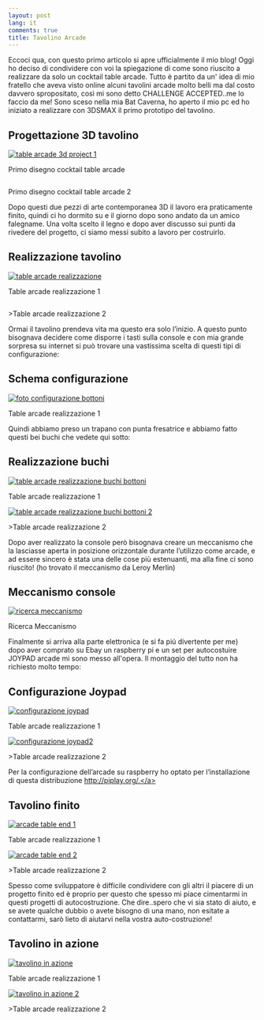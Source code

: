 ```yaml
---
layout: post
lang: it
comments: true
title: Tavolino Arcade
---
```

Eccoci qua, con questo primo articolo si apre ufficialmente il mio blog!
Oggi ho deciso di condividere con voi la spiegazione di come sono riuscito a realizzare da solo un cocktail table arcade.
Tutto è partito da un' idea di mio fratello che aveva visto online alcuni tavolini arcade molto belli ma dal costo davvero spropositato, così mi sono detto CHALLENGE ACCEPTED..me lo faccio da me!
Sono sceso nella mia Bat Caverna, ho aperto il mio pc ed ho iniziato a realizzare con 3DSMAX il primo prototipo del tavolino.

<div id="gallery">
    <h2>Progettazione 3D tavolino</h2>
    <div class="row">
        <article class="6u 12u$(xsmall) work-item">
            <a href="/images/table-arcade/3d-project-arcade-table1.jpg" class="image fit thumb"><img src="/images/table-arcade/3d-project-arcade-table1.jpg " alt="table arcade 3d project 1" /></a>
            <p>Primo disegno cocktail table arcade</p>
        </article>
        <article class="6u$ 12u$(xsmall) work-item">
            <a href="/images/table-arcade/3d-project-arcade-table2.jpg" class="image fit thumb"><img src="/images/table-arcade/3d-project-arcade-table2.jpg" alt="" /></a>
            <p>Primo disegno cocktail table arcade 2</p>
        </article>
    </div>
</div>

Dopo questi due pezzi di arte contemporanea 3D il lavoro era praticamente finito, quindi ci ho dormito su e il giorno dopo sono andato da un amico falegname.
Una volta scelto il legno e dopo aver discusso sui punti da rivedere del progetto, ci siamo messi subito a lavoro per costruirlo.

<div id="gallery">
    <h2>Realizzazione tavolino</h2>
    <div class="row">
        <article class="6u 12u$(xsmall) work-item">
            <a href="/images/table-arcade/table-arcade-wood.jpg" class="image fit thumb"><img src="/images/table-arcade/table-arcade-wood.jpg " alt="table arcade realizzazione" /></a>
            <p>Table arcade realizzazione 1</p>
        </article>
        <article class="6u$ 12u$(xsmall) work-item">
            <a href="/images/table-arcade/table-arcade-wood1.jpg" class="image fit thumb"><img src="/images/table-arcade/table-arcade-wood1.jpg" alt=""table arcade realizzazione 2" /></a>
            <p>>Table arcade realizzazione 2</p>
        </article>
    </div>
</div>

Ormai il tavolino prendeva vita ma questo era solo l’inizio.
A questo punto bisognava decidere come disporre i tasti sulla console e con mia grande sorpresa su internet si può trovare una vastissima scelta di questi tipi di configurazione:

<div id="gallery">
    <h2>Schema configurazione</h2>
    <div class="row">
        <article class="6u 12u$(xsmall) work-item">
            <a href="/images/table-arcade/button-arcade-configuration.png" class="image fit thumb"><img src="/images/table-arcade/button-arcade-configuration.png" alt="foto configurazione bottoni" /></a>
            <p>Table arcade realizzazione 1</p>
        </article>
    </div>
</div>

Quindi abbiamo preso un trapano con punta fresatrice e abbiamo fatto questi bei buchi che vedete qui sotto:

<div id="gallery">
    <h2>Realizzazione buchi</h2>
    <div class="row">
        <article class="6u 12u$(xsmall) work-item">
            <a href="/images/table-arcade/table-arcade-buttons-hole.jpg" class="image fit thumb"><img src="/images/table-arcade/table-arcade-buttons-hole.jpg" alt="table arcade realizzazione buchi bottoni" /></a>
            <p>Table arcade realizzazione 1</p>
        </article>
        <article class="6u$ 12u$(xsmall) work-item">
            <a href="/images/table-arcade/table-arcade-buttons-hole2.jpg" class="image fit thumb"><img src="/images/table-arcade/table-arcade-buttons-hole2.jpg"  alt="table arcade realizzazione buchi bottoni 2" /></a>
            <p>>Table arcade realizzazione 2</p>
        </article>
    </div>
</div>

Dopo aver realizzato la console però bisognava  creare un meccanismo che la lasciasse aperta in posizione orizzontale durante l’utilizzo come arcade, e ad essere sincero è stata una delle cose più estenuanti, ma alla fine ci sono riuscito! (ho trovato il meccanismo da Leroy Merlin)

<div id="gallery">
    <h2>Meccanismo console</h2>
    <div class="row">
        <article class="6u 12u$(xsmall) work-item">
            <a href="/images/table-arcade/table-arcade-find-mechanism.jpg" class="image fit thumb"><img src="/images/table-arcade/table-arcade-find-mechanism.jpg" alt="ricerca meccanismo" /></a>
            <p>Ricerca Meccanismo</p>
        </article>
    </div>
</div>

Finalmente si arriva alla parte elettronica (e si fa piú divertente per me) dopo aver comprato su Ebay un raspberry pi e un set per autocostuire JOYPAD arcade mi sono messo all'opera.
Il montaggio del tutto non ha richiesto molto tempo:

<div id="gallery">
    <h2>Configurazione Joypad</h2>
    <div class="row">
        <article class="6u 12u$(xsmall) work-item">
            <a href="/images/table-arcade/joypad-mount1.jpg" class="image fit thumb"><img src="/images/table-arcade/joypad-mount1.jpg" alt="configurazione joypad" /></a>
            <p>Table arcade realizzazione 1</p>
        </article>
        <article class="6u$ 12u$(xsmall) work-item">
            <a href="/images/table-arcade/joypad-mount2.jpg" class="image fit thumb"><img src="/images/table-arcade/joypad-mount2.jpg"  alt="configurazione joypad2" /></a>
            <p>>Table arcade realizzazione 2</p>
        </article>
    </div>
</div>

Per la configurazione dell’arcade su raspberry ho optato per l’installazione di questa distribuzione <a href="http://piplay.org/">http://piplay.org/.</a>

<div id="gallery">
    <h2>Tavolino finito</h2>
    <div class="row">
        <article class="6u 12u$(xsmall) work-item">
            <a href="/images/table-arcade/table-arcade-end1.jpg" class="image fit thumb"><img src="/images/table-arcade/table-arcade-end1.jpg" alt="arcade table end 1"/></a>
            <p>Table arcade realizzazione 1</p>
        </article>
        <article class="6u$ 12u$(xsmall) work-item">
            <a href="/images/table-arcade/table-arcade-end2.jpg" class="image fit thumb"><img src="/images/table-arcade/table-arcade-end2.jpg"  alt="arcade table end 2" /></a>
            <p>>Table arcade realizzazione 2</p>
        </article>
    </div>
</div>

Spesso come sviluppatore è difficile condividere con gli altri il piacere di un progetto finito ed è proprio per questo che spesso mi piace cimentarmi in questi progetti di autocostruzione.
Che dire..spero che vi sia stato di aiuto, e se avete qualche dubbio o avete bisogno di una mano, non esitate a contattarmi, sarò lieto di aiutarvi nella vostra auto-costruzione!

<div id="gallery">
    <h2>Tavolino in  azione</h2>
    <div class="row">
        <article class="6u 12u$(xsmall) work-item">
            <a href="/images/table-arcade/table-arcade-in-action.jpg" class="image fit thumb"><img src="/images/table-arcade/table-arcade-in-action.jpg" alt="tavolino in azione" /></a>
            <p>Table arcade realizzazione 1</p>
        </article>
        <article class="6u$ 12u$(xsmall) work-item">
            <a href="/images/table-arcade/table-arcade-in-action2.jpg" class="image fit thumb"><img src="/images/table-arcade/table-arcade-in-action2.jpg" alt="tavolino in azione 2" /></a>
            <p>>Table arcade realizzazione 2</p>
        </article>
    </div>
</div>
